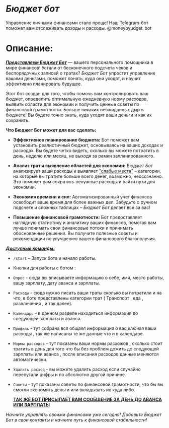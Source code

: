 # **_Бюджет бот_**
Управление личными финансами стало проще! Наш Telegram-бот поможет вам отслеживать доходы и расходы.
@moneybyudget_bot
# Описание:
<ins>**_Представляем Бюджет Бот_**</ins> — вашего персонального помощника в мире финансов! Устали от бесконечного подсчета чеков и беспорядочных записей о тратах? _Бюджет Бот_ упростит управление вашими деньгами, поможет понять, куда они уходят, и научит эффективно планировать будущее.

Этот бот создан для того, чтобы помочь вам контролировать ваш бюджет, определить оптимальную ежедневную норму расходов, выявить области для экономии и получить ценные советы по финансовой грамотности. Больше никаких неожиданных дыр в бюджете! Вы будете точно знать, куда уходят ваши деньги и как их сохранить.

**Что Бюджет Бот может для вас сделать:**

* **Эффективное планирование бюджета:** Бот поможет вам установить реалистичный бюджет, основываясь на ваших доходах и расходах. Вы будете четко видеть, сколько вы можете потратить в день, неделю или месяц, не выходя за рамки запланированного.

* **Анализ трат и выявление областей для экономии:** _Бюджет Бот_ анализирует ваши расходы и выявляет <ins>"слабые места"</ins> – категории, на которые вы тратите больше всего денег, возможно, неосознанно. Это поможет вам сократить ненужные расходы и найти пути для экономии.

* **Экономия времени и сил:** Автоматизированный учет финансов освободит ваше время для более важных дел. Забудьте о ручном подсчете и сложных таблицах – _Бюджет Бот_ делает все за вас!

* **Повышение финансовой грамотности:** Бот предоставляет наглядную статистику и аналитику ваших финансов, помогая вам лучше понимать свои финансовые потоки и принимать обоснованные решения. Вы получите полезные советы и рекомендации по улучшению вашего финансового благополучия.

**_<ins> Доступные команды:</ins>_**

* `/start` – Запуск бота и начало работы.
* Кнопки для работы с ботом :
* `Опрос` - сюда вы вписываете информацию о себе, имя, место работы, вашу зарплату, дату аванса и зарплаты.
* `Расходы` - сюда нужно писать ваши траты сколько вы потратили и на что, в боте представлены категории трат ( Транспорт , еда , развлечения , и так далее).
* `Календарь` - в данном разделе находиться информация до следующей зарплаты и аванса.
* `Профиль` - тут собрана вся общаяя информация о вас,ключая ваши расходы , так же написаны те же данные что и в календаре.
* `Нормы расходов` - тут показаны ваши нормы расхожов , сколько стоит тратить в день для того что бы без проблем дожить до следующей зарплаты или аванса , после вписания расходов данные меняются автоматически.
* `Удалить расход` - вы можете удалить расход если случайно перепутали цифры и по абсолютно другой причине.
* `Советы` - тут показаны советы по финансовой грамотности, что бы вы смогли экономить деньги или вкладывать их куда либо.

  <ins>**ТАК ЖЕ БОТ ПРИСЫЛАЕТ ВАМ СООБЩЕНИЕ ЗА ДЕНЬ ДО АВАНСА ИЛИ ЗАРПЛАТЫ**</ins>


_Начните управлять своими финансами уже сегодня! Добавьте Бюджет Бот в свои контакты и начните путь к финансовой стабильности!_
